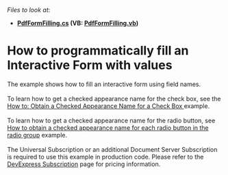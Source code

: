 <!-- default file list -->
*Files to look at*:

* **[PdfFormFilling.cs](./CS/PdfFormFilling/PdfFormFilling.cs) (VB: [PdfFormFilling.vb](./VB/PdfFormFilling/PdfFormFilling.vb))**
<!-- default file list end -->
# How to programmatically fill an Interactive Form with values


The example shows how to fill an interactive form using field names. <br><br>To learn how to get a checked appearance name for the check box, see the <a href="https://documentation.devexpress.com/DocumentServer/119944/PDF-Document-Processor/Examples/Interactive-Form/How-to-Obtain-a-Checked-Appearance-Name-for-a-Check-Box">How to: Obtain a Checked Appearance Name for a Check Box </a>example.<br><br>To learn how to get a checked appearance name for the radio button, see <a href="https://www.devexpress.com/Support/Center/Example/Details/T622985/how-to-obtain-a-checked-appearance-name-for-each-radio-button-in-the-radio-group">How to obtain a checked appearance name for each radio button in the radio group</a> example.<br><br>The Universal Subscription or an additional Document Server Subscription is required to use this example in production code. Please refer to the <a href="https://www.devexpress.com/Subscriptions/">DevExpress Subscription</a> page for pricing information. <br><br>

<br/>


